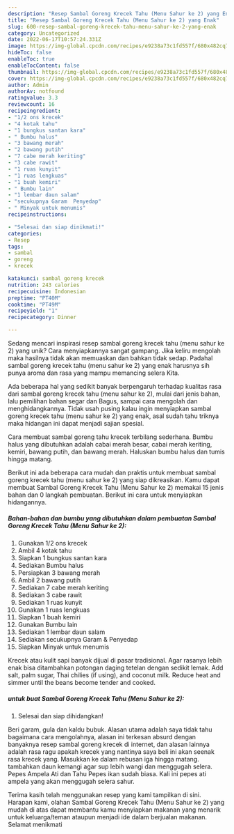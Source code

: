 ```yaml
---
description: "Resep Sambal Goreng Krecek Tahu (Menu Sahur ke 2) yang Enak"
title: "Resep Sambal Goreng Krecek Tahu (Menu Sahur ke 2) yang Enak"
slug: 600-resep-sambal-goreng-krecek-tahu-menu-sahur-ke-2-yang-enak
category: Uncategorized
date: 2022-06-17T10:57:24.331Z
image: https://img-global.cpcdn.com/recipes/e9238a73c1fd557f/680x482cq70/sambal-goreng-krecek-tahu-menu-sahur-ke-2-foto-resep-utama.jpg
hideToc: false
enableToc: true
enableTocContent: false
thumbnail: https://img-global.cpcdn.com/recipes/e9238a73c1fd557f/680x482cq70/sambal-goreng-krecek-tahu-menu-sahur-ke-2-foto-resep-utama.jpg
cover: https://img-global.cpcdn.com/recipes/e9238a73c1fd557f/680x482cq70/sambal-goreng-krecek-tahu-menu-sahur-ke-2-foto-resep-utama.jpg
author: Admin
authorAv: notfound
ratingvalue: 3.3
reviewcount: 16
recipeingredient:
- "1/2 ons krecek"
- "4 kotak tahu"
- "1 bungkus santan kara"
- " Bumbu halus"
- "3 bawang merah"
- "2 bawang putih"
- "7 cabe merah keriting"
- "3 cabe rawit"
- "1 ruas kunyit"
- "1 ruas lengkuas"
- "1 buah kemiri"
- " Bumbu lain"
- "1 lembar daun salam"
- "secukupnya Garam  Penyedap"
- " Minyak untuk menumis"
recipeinstructions:

- "Selesai dan siap dinikmati!"
categories:
- Resep
tags:
- sambal
- goreng
- krecek

katakunci: sambal goreng krecek 
nutrition: 243 calories
recipecuisine: Indonesian
preptime: "PT40M"
cooktime: "PT49M"
recipeyield: "1"
recipecategory: Dinner

---
```





Sedang mencari inspirasi resep sambal goreng krecek tahu (menu sahur ke 2) yang unik? Cara menyiapkannya sangat gampang. Jika keliru mengolah maka hasilnya tidak akan memuaskan dan bahkan tidak sedap. Padahal sambal goreng krecek tahu (menu sahur ke 2) yang enak harusnya sih punya aroma dan rasa yang mampu memancing selera Kita.





Ada beberapa hal yang sedikit banyak berpengaruh terhadap kualitas rasa dari sambal goreng krecek tahu (menu sahur ke 2), mulai dari jenis bahan, lalu pemilihan bahan segar dan Bagus, sampai cara mengolah dan menghidangkannya. Tidak usah pusing kalau ingin menyiapkan sambal goreng krecek tahu (menu sahur ke 2) yang enak,      asal sudah tahu triknya maka hidangan ini dapat menjadi sajian spesial.














Cara membuat sambal goreng tahu krecek terbilang sederhana. Bumbu halus yang dibutuhkan adalah cabai merah besar, cabai merah keriting, kemiri, bawang putih, dan bawang merah. Haluskan bumbu halus dan tumis hingga matang.






Berikut ini ada beberapa cara mudah dan praktis untuk membuat sambal goreng krecek tahu (menu sahur ke 2) yang siap dikreasikan. Kamu dapat membuat Sambal Goreng Krecek Tahu (Menu Sahur ke 2) memakai 15 jenis bahan dan 0 langkah pembuatan. Berikut ini cara untuk menyiapkan hidangannya.

<!--inarticleads1-->

##### Bahan-bahan dan bumbu yang dibutuhkan dalam pembuatan Sambal Goreng Krecek Tahu (Menu Sahur ke 2):

1. Gunakan 1/2 ons krecek
1. Ambil 4 kotak tahu
1. Siapkan 1 bungkus santan kara
1. Sediakan  Bumbu halus
1. Persiapkan 3 bawang merah
1. Ambil 2 bawang putih
1. Sediakan 7 cabe merah keriting
1. Sediakan 3 cabe rawit
1. Sediakan 1 ruas kunyit
1. Gunakan 1 ruas lengkuas
1. Siapkan 1 buah kemiri
1. Gunakan  Bumbu lain
1. Sediakan 1 lembar daun salam
1. Sediakan secukupnya Garam &amp; Penyedap
1. Siapkan  Minyak untuk menumis


Krecek atau kulit sapi banyak dijual di pasar tradisional. Agar rasanya lebih enak bisa ditambahkan potongan daging tetelan dengan sedikit lemak. Add salt, palm sugar, Thai chilies (if using), and coconut milk. Reduce heat and simmer until the beans become tender and cooked. 

<!--inarticleads2-->

#####  untuk buat Sambal Goreng Krecek Tahu (Menu Sahur ke 2):


1. Selesai dan siap dihidangkan!

Beri garam, gula dan kaldu bubuk. Alasan utama adalah saya tidak tahu bagaimana cara mengolahnya, alasan ini terkesan absurd dengan banyaknya resep sambal goreng krecek di internet, dan alasan lainnya adalah rasa ragu apakah krecek yang nantinya saya beli ini akan seenak rasa krecek yang. Masukkan ke dalam rebusan iga hingga matang. tambahkan daun kemangi agar sup lebih wangi dan menggugah selera. Pepes Ampela Ati dan Tahu Pepes ikan sudah biasa. Kali ini pepes ati ampela yang akan menggugah selera sahur. 

Terima kasih telah menggunakan resep yang kami tampilkan di sini. Harapan kami, olahan Sambal Goreng Krecek Tahu (Menu Sahur ke 2) yang mudah di atas dapat membantu kamu menyiapkan makanan yang menarik untuk keluarga/teman ataupun menjadi ide dalam berjualan makanan. Selamat menikmati
